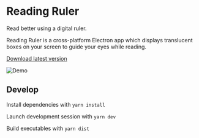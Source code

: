 # Reading Ruler

Read better using a digital ruler.

Reading Ruler is a cross-platform Electron app which displays translucent boxes on your screen to guide your eyes while reading.

[Download latest version](https://github.com/carlenlund/reading-ruler/releases)

![Demo](reading-ruler.gif)

## Develop

Install dependencies with `yarn install`

Launch development session with `yarn dev`

Build executables with `yarn dist`
